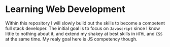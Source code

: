 # Learning Web Development

Within this repository I will slowly build out the skills to become a competent full stack developer. The initial goal is to focus on `Javascript` since I know little to nothing about it, and extend my shakey at best skills in `HTML` and `CSS` at the same time. My realy goal here is JS competency though.